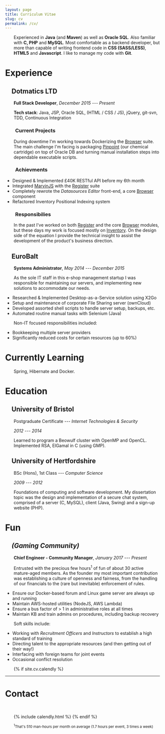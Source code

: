 ```yaml
---
layout: page
title: Curriculum Vitae
slug: cv
permalink: /cv/
---
```


<style>
.post-title{margin-bottom: 2em;}
h2,h3,h4,h5,p{margin-left: 1em;}
h2 ~ h3, h4, h5, p {margin-left: 2em;}
</style>

Experienced in **Java** (and **Maven**) as well as **Oracle SQL**. Also familiar with **C, PHP** and **MySQL**.
Most comfortable as a backend developer, but more than capable of writing frontend code in **CSS (SASS/LESS)**,
**HTML5** and **Javascript**. I like to manage my code with **Git**.


# Experience

## Dotmatics LTD
**Full Stack Developer**, _December 2015 --- Present_


**Tech stack**: Java, JSP, Oracle SQL, (HTML / CSS / JS), jQuery, git-svn, TDD, Continuous Integration

### Current Projects

During downtime I'm working towards Dockerizing the [Browser][link-bro] suite. The main challenge I'm facing is packaging
[Pinpoint][link-pp] (our chemical cartridge) on top of Oracle DB and turning manual installation steps into
dependable executable scripts.

### Achievments

* Designed & Implemented £40K RESTful API before my 6th month
* Integrated [MarvinJS][marvinjs] with the [Register][link-reg] suite
* Completely rewrote the _Datasources Editor_ front-end, a core [Browser][link-bro] component
* Refactored Inventory Positional Indexing system

### Responsibilies

In the past I've worked on both [Register][link-reg] and the core [Browser][link-bro] modules, but these days
my work is focused mostly on [Inventory][link-inv]. On the design side of the equation I provide the technical
insight to assist the development of the product's business direction.



## EuroBalt
**Systems Administrator**, _May 2014 --- December 2015_


As the sole IT staff in this e-shop management startup I was responsible for maintaining our servers,
and implementing new solutions to accommodate our needs.

* Researched & Implemented Desktop-as-a-Service solution using X2Go
* Setup and maintenance of corporate File Sharing server (ownCloud)
* Developed assorted shell scripts to handle server setup, backups, etc.
* Automated routine manual tasks with Selenium (Java)

Νon-IT focused responsibilities included:

* Bookkeeping multiple server providers
* Significantly reduced costs for certain resources (up to 60%)


# Currently Learning

 Spring, Hibernate and Docker.


# Education

## University of Bristol

Postgraduate Certificate --- _Internet Technologies & Security_

_2012 --- 2014_

Learned to program a Beowulf cluster with OpenMP and OpenCL. Implemented RSA, ElGamal in C (using GMP).


## University of Hertfordshire

BSc (Hons), 1st Class --- _Computer Science_

_2009 --- 2012_

Foundations of computing and software development. My dissertation topic was the design and implementation
of a secure chat system, comprised of a server (C, MySQL), client (Java, Swing) and a sign-up website (PHP).


# Fun

## _(Gaming Community)_

**Chief Engineer - Community Manager**, _January 2017 --- Present_

Entrusted with the precious few hours<sup>1</sup> of fun of about 30 active mature-aged members. As the
founder my most important contribution was establishing a culture of openness and fairness, 
from the handling of our financials to the (rare but inevitable) enforcement of rules.

* Ensure our Docker-based forum and Linux game server are always up and running
* Maintain AWS-hosted utilities (NodeJS, AWS Lambda)
* Ensure a bus factor of > 1 in administrative roles at all times
* Maintain KB and train admins on procedures, including backup recovery

Soft skills include:

* Working with _Recruitment Officers_ and _Instructors_ to establish a high standard of training
* Directing talent to the appropriate resources (and then getting out of their way!)
* Interfacing with foreign teams for joint events
* Occasional conflict resolution


{% if site.cv.calendly %}

---

# Contact

<br />


{% include calendly.html %}
{% endif %}

<sup><sup>1</sup>That's 510 man-hours per month on average (1.7 hours per event, 3 times a week)</sup>


[link-pp]: https://www.dotmatics.com/products/pinpoint
[link-inv]: https://www.dotmatics.com/products/inventory
[link-bro]: https://www.dotmatics.com/products/browser
[link-reg]: https://www.dotmatics.com/products/register
[marvinjs]: https://www.chemaxon.com/products/marvin/marvin-js/